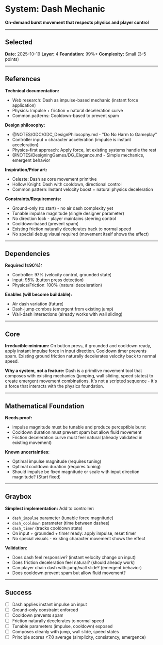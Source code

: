 # System: Dash Mechanic

**On-demand burst movement that respects physics and player control**

---

<!-- BEGIN: SELECT/SELECTED -->
## Selected

**Date:** 2025-10-19
**Layer:** 4
**Foundation:** 99%+
**Complexity:** Small (3-5 points)
<!-- END: SELECT/SELECTED -->

---

<!-- BEGIN: SELECT/REFERENCES -->
## References

**Technical documentation:**
- Web research: Dash as impulse-based mechanic (instant force application)
- Physics: Impulse + friction = natural deceleration curve
- Common patterns: Cooldown-based to prevent spam

**Design philosophy:**
- @NOTES/GDC/GDC_DesignPhilosophy.md - "Do No Harm to Gameplay"
- Controller input = character acceleration (impulse is instant acceleration)
- Physics-first approach: Apply force, let existing systems handle the rest
- @NOTES/DesigningGames/DG_Elegance.md - Simple mechanics, emergent behavior

**Inspiration/Prior art:**
- Celeste: Dash as core movement primitive
- Hollow Knight: Dash with cooldown, directional control
- Common pattern: Instant velocity boost + natural physics deceleration

**Constraints/Requirements:**
- Ground-only (to start) - no air dash complexity yet
- Tunable impulse magnitude (single designer parameter)
- No direction lock - player maintains steering control
- Cooldown-based (prevent spam)
- Existing friction naturally decelerates back to normal speed
- No special debug visual required (movement itself shows the effect)
<!-- END: SELECT/REFERENCES -->

---

<!-- BEGIN: SELECT/DEPENDENCIES -->
## Dependencies

**Required (≥90%):**
- Controller: 97% (velocity control, grounded state)
- Input: 95% (button press detection)
- Physics/Friction: 100% (natural deceleration)

**Enables (will become buildable):**
- Air dash variation (future)
- Dash-jump combos (emergent from existing jump)
- Wall-dash interactions (already works with wall sliding)
<!-- END: SELECT/DEPENDENCIES -->

---

<!-- BEGIN: SELECT/CORE -->
## Core

**Irreducible minimum:**
On button press, if grounded and cooldown ready, apply instant impulse force in input direction. Cooldown timer prevents spam. Existing ground friction naturally decelerates velocity back to normal speed.

**Why a system, not a feature:**
Dash is a primitive movement tool that composes with existing mechanics (jumping, wall sliding, speed states) to create emergent movement combinations. It's not a scripted sequence - it's a force that interacts with the physics foundation.
<!-- END: SELECT/CORE -->

---

<!-- BEGIN: SELECT/MATHEMATICAL_FOUNDATION -->
## Mathematical Foundation

**Needs proof:**
- Impulse magnitude must be tunable and produce perceptible burst
- Cooldown duration must prevent spam but allow fluid movement
- Friction deceleration curve must feel natural (already validated in existing movement)

**Known uncertainties:**
- Optimal impulse magnitude (requires tuning)
- Optimal cooldown duration (requires tuning)
- Should impulse be fixed magnitude or scale with input direction magnitude? (Start fixed)
<!-- END: SELECT/MATHEMATICAL_FOUNDATION -->

---

<!-- BEGIN: SELECT/GRAYBOX -->
## Graybox

**Simplest implementation:**
Add to controller:
- `dash_impulse` parameter (tunable force magnitude)
- `dash_cooldown` parameter (time between dashes)
- `dash_timer` (tracks cooldown state)
- On input + grounded + timer ready: apply impulse, reset timer
- No special visuals - existing character movement shows the effect

**Validation:**
- Does dash feel responsive? (instant velocity change on input)
- Does friction deceleration feel natural? (should already work)
- Can player chain dash with jump/wall slide? (emergent behavior)
- Does cooldown prevent spam but allow fluid movement?
<!-- END: SELECT/GRAYBOX -->

---

<!-- BEGIN: SELECT/SUCCESS -->
## Success

- [ ] Dash applies instant impulse on input
- [ ] Ground-only constraint enforced
- [ ] Cooldown prevents spam
- [ ] Friction naturally decelerates to normal speed
- [ ] Tunable parameters (impulse, cooldown) exposed
- [ ] Composes cleanly with jump, wall slide, speed states
- [ ] Principle scores ≥7.0 average (simplicity, consistency, emergence)
<!-- END: SELECT/SUCCESS -->
